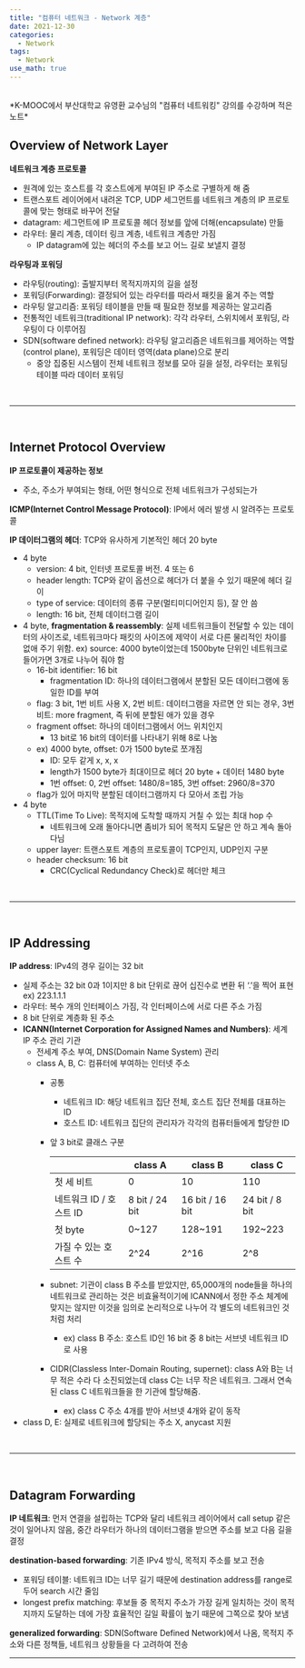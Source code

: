 ```yaml
---
title: "컴퓨터 네트워크 - Network 계층"
date: 2021-12-30
categories:
  - Network
tags:
  - Network
use_math: true
---
```


<br>
*K-MOOC에서 부산대학교 유영환 교수님의 "컴퓨터 네트워킹" 강의를 수강하며 적은 노트*

<br>

## Overview of Network Layer

**네트워크 계층 프로토콜**
-	원격에 있는 호스트를 각 호스트에게 부여된 IP 주소로 구별하게 해 줌
-	트랜스포트 레이어에서 내려온 TCP, UDP 세그먼트를 네트워크 계층의 IP 프로토콜에 맞는 형태로 바꾸어 전달
-	datagram: 세그먼트에 IP 프로토콜 헤더 정보를 앞에 더해(encapsulate) 만듦
-	라우터: 물리 계층, 데이터 링크 계층, 네트워크 계층만 가짐
    -	IP datagram에 있는 헤더의 주소를 보고 어느 길로 보낼지 결정

**라우팅과 포워딩**
- 라우팅(routing): 출발지부터 목적지까지의 길을 설정
- 포워딩(Forwarding): 결정되어 있는 라우터를 따라서 패킷을 옮겨 주는 역할
- 라우팅 알고리즘: 포워딩 테이블을 만들 때 필요한 정보를 제공하는 알고리즘
- 전통적인 네트워크(traditional IP network): 각각 라우터, 스위치에서 포워딩, 라우팅이 다 이루어짐
- SDN(software defined network): 라우팅 알고리즘은 네트워크를 제어하는 역할(control plane), 포워딩은 데이터 영역(data plane)으로 분리
  -	중앙 집중된 시스템이 전체 네트워크 정보를 모아 길을 설정, 라우터는 포워딩 테이블 따라 데이터 포워딩

<br>

---

<br>

## Internet Protocol Overview

**IP 프로토콜이 제공하는 정보**
-	주소, 주소가 부여되는 형태, 어떤 형식으로 전체 네트워크가 구성되는가

**ICMP(Internet Control Message Protocol)**: IP에서 에러 발생 시 알려주는 프로토콜

**IP 데이터그램의 헤더**: TCP와 유사하게 기본적인 헤더 20 byte
-	4 byte
    -	version: 4 bit, 인터넷 프로토콜 버전. 4 또는 6
    -	header length: TCP와 같이 옵션으로 헤더가 더 붙을 수 있기 때문에 헤더 길이
    -	type of service: 데이터의 종류 구분(멀티미디어인지 등), 잘 안 씀
    -	length: 16 bit, 전체 데이터그램 길이
-	4 byte, **fragmentation & reassembly**: 실제 네트워크들이 전달할 수 있는 데이터의 사이즈로, 네트워크마다 패킷의 사이즈에 제약이 서로 다른 물리적인 차이를 없애 주기 위함. ex) source: 4000 byte이었는데 1500byte 단위인 네트워크로 들어가면 3개로 나누어 줘야 함
    -	16-bit identifier: 16 bit
        -	fragmentation ID: 하나의 데이터그램에서 분할된 모든 데이터그램에 동일한 ID를 부여
    -	flag: 3 bit, 1번 비트 사용 X, 2번 비트: 데이터그램을 자르면 안 되는 경우, 3번 비트: more fragment, 즉 뒤에 분할된 애가 있을 경우
    -	fragment offset: 하나의 데이터그램에서 어느 위치인지
        -	13 bit로 16 bit의 데이터를 나타내기 위해 8로 나눔
    -	ex) 4000 byte, offset: 0가 1500 byte로 쪼개짐
        -	ID: 모두 같게 x, x, x
        -	length가 1500 byte가 최대이므로 헤더 20 byte + 데이터 1480 byte
        -	1번 offset: 0, 2번 offset: 1480/8=185, 3번 offset: 2960/8=370
    -	flag가 있어 마지막 분할된 데이터그램까지 다 모아서 조립 가능
-	4 byte
    -	TTL(Time To Live): 목적지에 도착할 때까지 거칠 수 있는 최대 hop 수
        -	네트워크에 오래 돌아다니면 좀비가 되어 목적지 도달은 안 하고 계속 돌아다님
    -	upper layer: 트랜스포트 계층의 프로토콜이 TCP인지, UDP인지 구분
    -	header checksum: 16 bit
        -	CRC(Cyclical Redundancy Check)로 헤더만 체크

<br>

---

<br>

## IP Addressing

**IP address**: IPv4의 경우 길이는 32 bit
-	실제 주소는 32 bit 0과 1이지만 8 bit 단위로 끊어 십진수로 변환 뒤 ‘.’을 찍어 표현 ex) 223.1.1.1
-	라우터: 복수 개의 인터페이스 가짐, 각 인터페이스에 서로 다른 주소 가짐
-	8 bit 단위로 계층화 된 주소
-	**ICANN(Internet Corporation for Assigned Names and Numbers)**: 세계 IP 주소 관리 기관
    -	전세계 주소 부여, DNS(Domain Name System) 관리
    -	class A, B, C: 컴퓨터에 부여하는 인터넷 주소
        -	공통
            -	네트워크 ID: 해당 네트워크 집단 전체, 호스트 집단 전체를 대표하는 ID
            -	호스트 ID: 네트워크 집단의 관리자가 각각의 컴퓨터들에게 할당한 ID
        -	앞 3 bit로 클래스 구분
              
            |       | class A	| class B	| class C |
            | ----- | ------- | ------- | ------- |
            | 첫 세 비트| 0 | 10 |	110 |
            | 네트워크 ID / 호스트 ID	| 8 bit / 24 bit | 16 bit / 16 bit | 24 bit / 8 bit |
            | 첫 byte |	0~127 | 128~191 | 192~223 |
            | 가질 수 있는 호스트 수 | 2^24 | 2^16 | 2^8 |
              
        - subnet: 기관이 class B 주소를 받았지만, 65,000개의 node들을 하나의 네트워크로 관리하는 것은 비효율적이기에 ICANN에서 정한 주소 체계에 맞지는 않지만 이것을 임의로 논리적으로 나누어 각 별도의 네트워크인 것처럼 처리
            - ex) class B 주소: 호스트 ID인 16 bit 중 8 bit는 서브넷 네트워크 ID로 사용
        -	CIDR(Classless Inter-Domain Routing, supernet): class A와 B는 너무 적은 수라 다 소진되었는데 class C는 너무 작은 네트워크. 그래서 연속된 class C 네트워크들을 한 기관에 할당해줌.
            - ex) class C 주소 4개를 받아 서브넷 4개와 같이 동작
-	class D, E: 실제로 네트워크에 할당되는 주소 X, anycast 지원

<br>

---

<br>

## Datagram Forwarding

**IP 네트워크**: 먼저 연결을 설립하는 TCP와 달리 네트워크 레이어에서 call setup 같은 것이 일어나지 않음, 중간 라우터가 하나의 데이터그램을 받으면 주소를 보고 다음 길을 결정

**destination-based forwarding**: 기존 IPv4 방식, 목적지 주소를 보고 전송
-	포워딩 테이블: 네트워크 ID는 너무 길기 때문에 destination address를 range로 두어 search 시간 줄임
-	longest prefix matching: 후보들 중 목적지 주소가 가장 길게 일치하는 것이 목적지까지 도달하는 데에 가장 효율적인 길일 확률이 높기 때문에 그쪽으로 찾아 보냄

**generalized forwarding**: SDN(Software Defined Network)에서 나옴, 목적지 주소와 다른 정책들, 네트워크 상황들을 다 고려하여 전송


---


<br>

